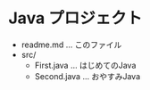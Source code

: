 # Java プロジェクト

- readme.md … このファイル
- src/
    - First.java    … はじめてのJava
    - Second.java   … おやすみJava
